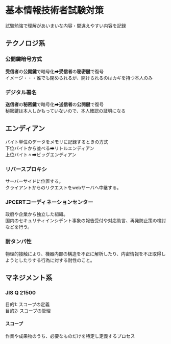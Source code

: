 # 基本情報技術者試験対策
試験勉強で理解があいまいな内容・間違えやすい内容を記録  
## テクノロジ系    
### 公開鍵暗号方式  
**受信者**の**公開鍵**で暗号化➡**受信者**の**秘密鍵**で復号  
イメージ・・・誰でも閉められるが、開けられるのはカギを持つ本人のみ
### デジタル署名  
**送信者**の**秘密鍵**で暗号化➡**送信者**の**公開鍵**で復号  
秘密鍵は本人しかもっていないので、本人確認の証明になる  
## エンディアン  
バイト単位のデータをメモリに記録するときの方式  
下位バイトから並べる➡リトルエンディアン  
上位バイト〃➡ビッグエンディアン  
### リバースプロキシ
サーバーサイドに位置する。  
クライアントからのリクエストをwebサーバへ中継する。  
### JPCERTコーディネーションセンター  
政府や企業から独立した組織。  
国内のセキュリティインシデント事象の報告受付や対応助言、再発防止策の検討などを行う。
### 耐タンパ性  
物理的接触により、機器内部の構造を不正に解析したり、内密情報を不正取得しようとしたりする行為に対する耐性のこと。
## マネジメント系  
### JIS Q 21500
目的1: スコープの定義  
目的2: スコープの管理  
#### スコープ  
作業や成果物のうち、必要なものだけを特定し定義するプロセス  
